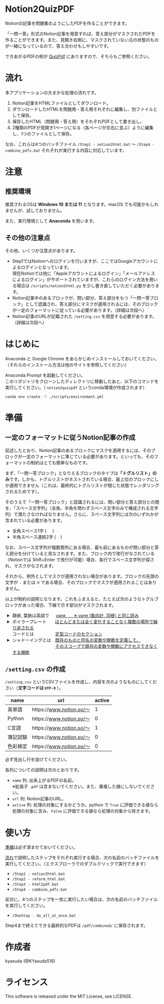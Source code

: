 # Notion2QuizPDF

Notionの記事を問題集のようにしたPDFを作ることができます。

「一問一答」形式のNotion記事を用意すれば、答え部分がマスクされたPDFを作ることができます。また、見開き右側に、マスクされていない元の状態のものが一緒になっているので、答え合わせもしやすいです。

できあがるPDFの例が [QuizPdf](https://github.com/KYasuda516/QuizPdf) にありますので、そちらもご参照ください。

# 流れ

本アプリケーションの大まかな処理の流れです。

1. Notion記事をHTMLファイルとしてダウンロード。
2. ダウンロードしたHTMLを問題用・答え用それぞれに編集し、別ファイルとして保存。
3. 保存したHTML（問題用・答え用）をそれぞれPDFとして書き出し。
4. 2種類のPDFが見開き1ページになる（各ページが左右に並ぶ）ように編集し、1つのファイルとして保存。

なお、これらは4つのバッチファイル `/Step1 - notion2html.bat` ～ `/Step4 - combine_pdfs.bat` それぞれが実行する内容に対応しています。


# 注意
## 推奨環境

推奨されるOSは **Windows 10 または 11** となります。macOS でも可能かもしれませんが、試しておりません。

また、実行環境として **Anaconda** を用います。

## その他の注意点
その他、いくつか注意点があります。

* Step1ではNotionへのログインを行いますが、ここではGoogleアカウントによるログインとなっています。  
現在Notionでは他に「Appleアカウントによるログイン」「メールアドレスによるログイン」がサポートされていますが、これらのログイン方法を用いる場合は `/scripts/notion2html.py` を少し書き直していただく必要があります。
* Notion記事中のあるブロックが、問い部分、答え部分をもつ「一問一答ブロック」として認識され、答え部分にマスクが適用されるには、そのブロックが一定のフォーマットに従っている必要があります。（詳細は次段へ）
* Notion記事のURLが記載された `/setting.csv` を用意する必要があります。（詳細は次段へ）


# はじめに

Anaconda と Google Chrome をあらかじめインストールしておいてください。  
（それらのインストール方法は他のサイトを参照してください）

Anaconda Prompt を起動してください。  
このリポジトリをクローンしたディレクトリに移動したあと、以下のコマンドを実行してください。（ `notion2quizpdf` というconda環境が作成されます）

```bash
conda env create -f ./scripts/environment.yml
```


# 準備
## 一定のフォーマットに従うNotion記事の作成
前述したとおり、Notion記事のあるブロックにマスクを適用するには、そのブロックが一定のフォーマットに準じている必要があります。といっても、そのフォーマットの制約はとても簡単なものです。

まず、「一問一答ブロック」となりえるブロックのタイプは<strong>「トグルリスト」のみ</strong>です。しかも、トグルリストがネストされている場合、最上位のブロックにしか適用できません（これは、最終的にトグルリストが閉じた状態でレンダリングされるためです）。

そのうえで「一問一答ブロック」と認識されるには、問い部分と答え部分との間を、「スペース文字列」（全角、半角を問わずスペース文字のみで構成される文字列）で満たさなければなりません。さらに、スペース文字列には次のいずれかが含まれている必要があります。

* 全角スペース1字 ( `　` )
* 半角スペース連続2字 ( <code>  </code> )

なお、スペース文字列が複数箇所にある場合、最も前にあるものが問い部分と答え部分を分けていると見なされます。また、ブロック内で改行がなされている（Notionでは Shift+Enter で改行が可能）場合、各行でスペース文字列が探され、マスクがなされます。

それから、例外としてマスクが適用されない場合があります。ブロックの先頭の文字が `☆` または `※` である場合、そのブロックでマスクが適用されることはありません。

以上が制約の説明となります。これをふまえると、たとえば次のようなトグルブロックがあった場合、下線で示す部分がマスクされます。
<ul>
<details>
<summary style="list-style-position: outside;">静脈, 葉脈は英語で&nbsp;&nbsp;&emsp;<ins>vane　　※ vane (風向計, 羽根) と同じ読み</ins></summary>
</details>
<details>
<summary style="list-style-position: outside;">ボイラープレート&emsp;&emsp;<ins>ほとんどまたは全く変化することなく複数の場所で繰り返される</ins>
     <br>コードとは&emsp;&emsp;&emsp;&emsp;&emsp;<ins>定型コードのセクション</ins></summary>
</details>
<details>
<summary style="list-style-position: outside;">シャドーイングとは&emsp;<ins>既存のものと同名の変数や関数を定義して、</ins>
     <br>&emsp;&emsp;&emsp;&emsp;&emsp;&emsp;&emsp;&emsp;&emsp;&emsp;<ins>そのスコープで既存の変数や関数にアクセスできなくする機能</ins></summary>
</details>
</ul>

## `/setting.csv` の作成
`/setting.csv` というCSVファイルを作成し、内容を次のようなものにしてください（**文字コードは `UTF-8`** ）。

| name | url | active |
| ---- | ---- | ---- |
|英単語|https&#58;//www.notion.so/～|1|
|Python|https&#58;//www.notion.so/～|0|
|C言語|https&#58;//www.notion.so/～|1|
|簿記試験|https&#58;//www.notion.so/～|0|
|色彩検定|https&#58;//www.notion.so/～|0|

必ず見出し行を設けてください。

各列についての説明は次のとおりです。

* `name` 列: 出来上がるPDFの名前。  
※拡張子 `.pdf` は含まないでください。また、重複した値にしないでください。
* `url` 列: Notion記事のURL。
* `active` 列: 処理の対象にするかどうか。python で `True` に評価できる値なら処理の対象に含み、`False` に評価できる値なら処理の対象から除きます。


# 使い方
[準備](#準備)は必ず済ませておいてください。

[流れ](#流れ)で説明したステップをそれぞれ実行する場合、次の名前のバッチファイルを実行してください。（エクスプローラでのダブルクリックで実行できます）
* `/Step1 - notion2html.bat`
* `/Step2 - reform_html.bat`
* `/Step3 - html2pdf.bat`
* `/Step4 - combine_pdfs.bat`

反対に、4つのステップを一気に実行したい場合は、次の名前のバッチファイルを実行してください。
* `/OneStop - do_all_at_once.bat`

Step4まで終えてできる最終的なPDFは `/pdf/combined/` に保存されます。

# 作成者

kyasuda (@KYasuda516)


# ライセンス
This software is released under the MIT License, see LICENSE.
